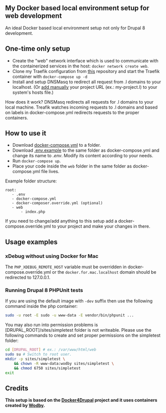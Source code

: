 My Docker based local environment setup for web development
---

An ideal Docker based local environment setup not only for Drupal 8 development.

## One-time only setup
* Create the "web" network interface which is used to communicate with the containerized services in the host: `docker network create web`.
* Clone my Traefik configuration from [this](https://github.com/mxr576/my-traefik-docker) repository and start the
Traefik container with `docker-compose up -d`
* Install and setup DNSMasq to redirect all request from .l domains to your
localhost. (Or [add manually](https://wodby.com/stacks/drupal/docs/local/domains/) your project URL (ex.: my-project.l) to your system's hosts file.)

How does it work? DNSMasq redirects all requests for .l domains to your local machine. Treafik watches incoming
requests to .l domains and based on labels in docker-compose.yml redirects requests to the proper containers.  

## How to use it
* Download [docker-compose.yml](docker-compose.yml) to a folder.
* Download [.env.example](.env.example) to the same folder as docker-compose.yml and change its name to *.env*.
Modify its content according to your needs.
* Run `docker-compose up`.
* Place your code inside the `web` folder in the same folder as docker-compose.yml file lives.

Example folder structure:

```
root:
   - .env
   - docker-compose.yml
   - docker-composer.override.yml (optional)
   - web
       - index.php
```

If you need to change/add anything to this setup add a docker-compose.override.yml
to your project and make your changes in there.

## Usage examples

### xDebug without using Docker for Mac

The `PHP_XDEBUG_REMOTE_HOST` variable must be overridden in docker-compose.override.yml
or the `docker.for.mac.localhost` domain should be redirected to 127.0.0.1.

### Running Drupal 8 PHPUnit tests

If you are using the default image with `-dev` suffix then use the following command inside the php container:

```sh
sudo -u root -E sudo -u www-data -E vendor/bin/phpunit ...
```

You may also run into permission problems is [DRUPAL_ROOT]/sites/simpletest
folder is not writeable. Please use the following commands to create and set
proper permissions on the simpletest folder:

```sh
cd [DRUPAL_ROOT] # ex.: /var/www/html/web
sudo su # Switch to root user.
mkdir -p sites/simpletest \
    && chown -R www-data:wodby sites/simpletest \
    && chmod 6750 sites/simpletest
exit
```

## Credits
**This setup is based on the [Docker4Drupal](https://github.com/wodby/docker4drupal) project
and it uses containers created by [Wodby](wodby.com).**
